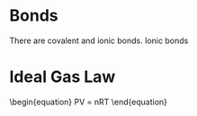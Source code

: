 # Bonds

There are covalent and ionic bonds. Ionic bonds 

# Ideal Gas Law

\begin{equation}
PV = nRT
\end{equation}